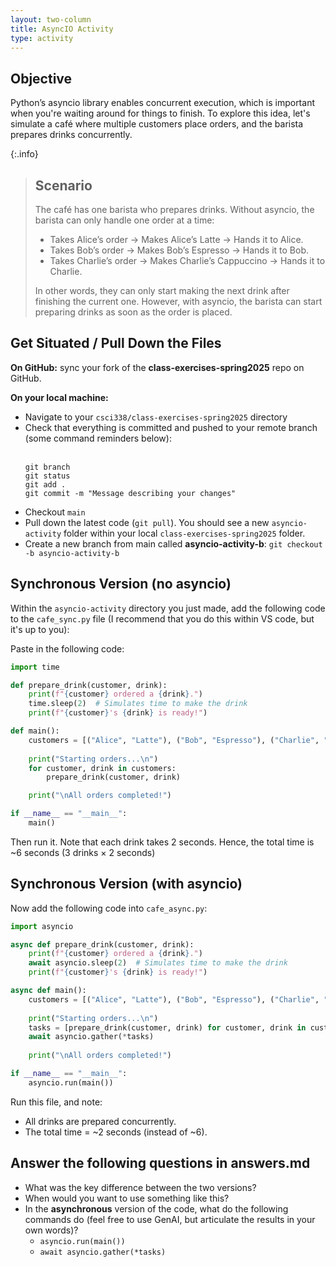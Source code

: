 ```yaml
---
layout: two-column
title: AsyncIO Activity
type: activity
---
```


## Objective
Python’s asyncio library enables concurrent execution, which is important when you're waiting around for things to finish. To explore this idea, let's simulate a café where multiple customers place orders, and the barista prepares drinks concurrently.

{:.info}
> ## Scenario
> The café has one barista who prepares drinks. Without asyncio, the barista can only handle one order at a time:
> * Takes Alice’s order → Makes Alice’s Latte → Hands it to Alice.
> * Takes Bob’s order → Makes Bob’s Espresso → Hands it to Bob.
> * Takes Charlie’s order → Makes Charlie’s Cappuccino → Hands it to Charlie.
>
> In other words, they can only start making the next drink after finishing the current one. However, with asyncio, the barista can start preparing drinks as soon as the order is placed.

## Get Situated / Pull Down the Files
**On GitHub:** sync your fork of the **class-exercises-spring2025** repo on GitHub.

**On your local machine:**
* Navigate to your `csci338/class-exercises-spring2025` directory
* Check that everything is committed and pushed to your remote branch (some command reminders below):<br><br>
    ```
    git branch
    git status
    git add .
    git commit -m "Message describing your changes"
    ```
* Checkout `main`
* Pull down the latest code (`git pull`). You should see a new `asyncio-activity` folder within your local `class-exercises-spring2025` folder.
* Create a new branch from main called **asyncio-activity-b**: `git checkout -b asyncio-activity-b`


##  Synchronous Version (no asyncio)
Within the `asyncio-activity` directory you just made, add the following code to the `cafe_sync.py` file (I recommend that you do this within VS code, but it's up to you):

Paste in the following code:

```py
import time

def prepare_drink(customer, drink):
    print(f"{customer} ordered a {drink}.")
    time.sleep(2)  # Simulates time to make the drink
    print(f"{customer}'s {drink} is ready!")

def main():
    customers = [("Alice", "Latte"), ("Bob", "Espresso"), ("Charlie", "Cappuccino")]
    
    print("Starting orders...\n")
    for customer, drink in customers:
        prepare_drink(customer, drink)

    print("\nAll orders completed!")

if __name__ == "__main__":
    main()
```

Then run it. Note that each drink takes 2 seconds. Hence, the total time is ~6 seconds (3 drinks × 2 seconds)

##  Synchronous Version (with asyncio)
Now add the following code into `cafe_async.py`:

```python
import asyncio

async def prepare_drink(customer, drink):
    print(f"{customer} ordered a {drink}.")
    await asyncio.sleep(2)  # Simulates time to make the drink
    print(f"{customer}'s {drink} is ready!")

async def main():
    customers = [("Alice", "Latte"), ("Bob", "Espresso"), ("Charlie", "Cappuccino")]
    
    print("Starting orders...\n")
    tasks = [prepare_drink(customer, drink) for customer, drink in customers]
    await asyncio.gather(*tasks)
    
    print("\nAll orders completed!")

if __name__ == "__main__":
    asyncio.run(main())
```

Run this file, and note:

* All drinks are prepared concurrently.
* The total time = ~2 seconds (instead of ~6).


## Answer the following questions in answers.md

* What was the key difference between the two versions?
* When would you want to use something like this?
* In the **asynchronous** version of the code, what do the  following commands do (feel free to use GenAI, but articulate the results in your own words)?
    * `asyncio.run(main())`
    * `await asyncio.gather(*tasks)`


